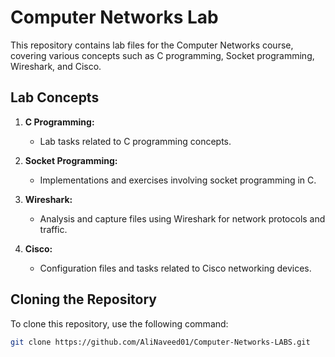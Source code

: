 # Computer Networks Lab

This repository contains lab files for the Computer Networks course, covering various concepts such as C programming, Socket programming, Wireshark, and Cisco.

## Lab Concepts

1. **C Programming:**
   - Lab tasks related to C programming concepts.

2. **Socket Programming:**
   - Implementations and exercises involving socket programming in C.

3. **Wireshark:**
   - Analysis and capture files using Wireshark for network protocols and traffic.

4. **Cisco:**
   - Configuration files and tasks related to Cisco networking devices.

## Cloning the Repository

To clone this repository, use the following command:

```bash
git clone https://github.com/AliNaveed01/Computer-Networks-LABS.git
